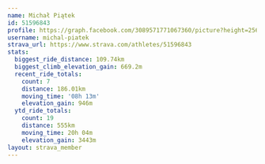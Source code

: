 ```yaml
---
name: Michał Piątek
id: 51596843
profile: https://graph.facebook.com/3089571771067360/picture?height=256&width=256
username: michal-piatek
strava_url: https://www.strava.com/athletes/51596843
stats:
  biggest_ride_distance: 109.74km
  biggest_climb_elevation_gain: 669.2m
  recent_ride_totals:
    count: 7
    distance: 186.01km
    moving_time: '08h 13m'
    elevation_gain: 946m
  ytd_ride_totals:
    count: 19
    distance: 555km
    moving_time: 20h 04m
    elevation_gain: 3443m
layout: strava_member
--- 
```

